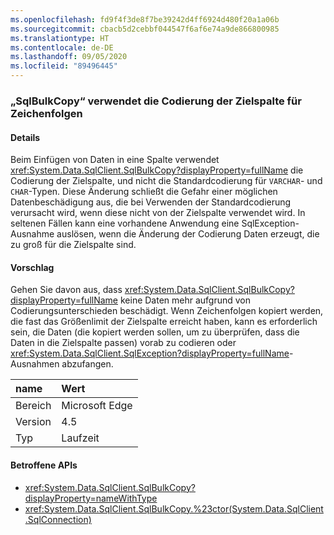 ```yaml
---
ms.openlocfilehash: fd9f4f3de8f7be39242d4ff6924d480f20a1a06b
ms.sourcegitcommit: cbacb5d2cebbf044547f6af6e74a9de866800985
ms.translationtype: HT
ms.contentlocale: de-DE
ms.lasthandoff: 09/05/2020
ms.locfileid: "89496445"
---
```

### <a name="sqlbulkcopy-uses-destination-column-encoding-for-strings"></a>„SqlBulkCopy“ verwendet die Codierung der Zielspalte für Zeichenfolgen

#### <a name="details"></a>Details

Beim Einfügen von Daten in eine Spalte verwendet <xref:System.Data.SqlClient.SqlBulkCopy?displayProperty=fullName> die Codierung der Zielspalte, und nicht die Standardcodierung für <code>VARCHAR</code>- und <code>CHAR</code>-Typen. Diese Änderung schließt die Gefahr einer möglichen Datenbeschädigung aus, die bei Verwenden der Standardcodierung verursacht wird, wenn diese nicht von der Zielspalte verwendet wird. In seltenen Fällen kann eine vorhandene Anwendung eine SqlException-Ausnahme auslösen, wenn die Änderung der Codierung Daten erzeugt, die zu groß für die Zielspalte sind.

#### <a name="suggestion"></a>Vorschlag

Gehen Sie davon aus, dass <xref:System.Data.SqlClient.SqlBulkCopy?displayProperty=fullName> keine Daten mehr aufgrund von Codierungsunterschieden beschädigt. Wenn Zeichenfolgen kopiert werden, die fast das Größenlimit der Zielspalte erreicht haben, kann es erforderlich sein, die Daten (die kopiert werden sollen, um zu überprüfen, dass die Daten in die Zielspalte passen) vorab zu codieren oder <xref:System.Data.SqlClient.SqlException?displayProperty=fullName>-Ausnahmen abzufangen.

| name    | Wert       |
|:--------|:------------|
| Bereich   |Microsoft Edge|
|Version|4.5|
|Typ|Laufzeit|

#### <a name="affected-apis"></a>Betroffene APIs

- <xref:System.Data.SqlClient.SqlBulkCopy?displayProperty=nameWithType>
- <xref:System.Data.SqlClient.SqlBulkCopy.%23ctor(System.Data.SqlClient.SqlConnection)>

<!--

#### Affected APIs

- `T:System.Data.SqlClient.SqlBulkCopy`
- `M:System.Data.SqlClient.SqlBulkCopy.#ctor(System.Data.SqlClient.SqlConnection)`

-->
